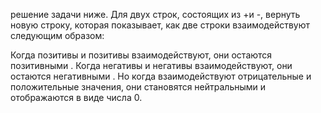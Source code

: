 решение задачи ниже.
Для двух строк, состоящих из +и -, вернуть новую строку, которая показывает, как две строки взаимодействуют следующим образом:

Когда позитивы и позитивы взаимодействуют, они остаются позитивными .
Когда негативы и негативы взаимодействуют, они остаются негативными .
Но когда взаимодействуют отрицательные и положительные значения, они становятся нейтральными и отображаются в виде числа 0.

